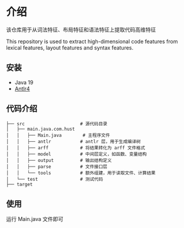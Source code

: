 # 介绍

该仓库用于从词法特征、布局特征和语法特征上提取代码高维特征

This repository is used to extract high-dimensional code features from lexical features, layout features and syntax features.

## 安装

* Java 19
* [Antlr4](https://github.com/antlr/antlr4)

## 代码介绍

```
├── src                     # 源代码目录
│   ├── main.java.com.hust
│   │   ├── Main.java        # 主程序文件
│   │   ├── antlr           # antlr 层，用于生成编译树
│   │   ├── arff            # 将结果转化为 arff 文件格式
│   │   ├── model           # 中间层定义，如函数、变量结构
│   │   ├── output          # 输出结构定义
│   │   ├── parse           # 文件接口层
│   │   └── tools           # 额外组建，用于读取文件、计算结果
│   └── test                # 测试代码
├── target          
```

## 使用

运行 Main.java 文件即可